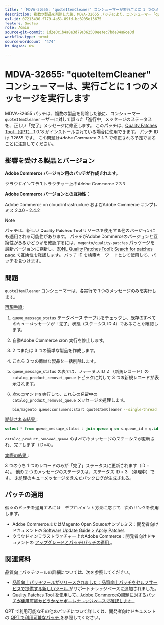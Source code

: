 ```yaml
---
title: '「MDVA-32655: "quoteItemCleaner" コンシューマーが実行ごとに 1 つのメッセージを実行する」'
description: 複数の製品を削除した後、MDVA-32655 パッチにより、コンシューマー「quoteItemCleaner」の正しい「complete」メッセージに対する誤った「in progress」メッセージのステータスが修正されます。 このパッチは、[Quality Patches Tool （QPT） ] （/help/announcements/adobe-commerce-announcements/magento-quality-patches-released-new-tool-to-self-serve-quality-patches.md） 1.0.18 がインストールされている場合に利用できます。 パッチ ID は 32655 です。 この問題はAdobe Commerce 2.4.3 で修正される予定であることに注意してください。
exl-id: 07213430-f779-4a53-89fd-bc3905e13675
feature: Quotes
role: Admin
source-git-commit: 1d2e0c1b4a8e3d79a362500ee3ec7bde84a6ce0d
workflow-type: tm+mt
source-wordcount: '474'
ht-degree: 0%

---
```


# MDVA-32655: &quot;quoteItemCleaner&quot; コンシューマーは、実行ごとに 1 つのメッセージを実行します

MDVA-32655 パッチは、複数の製品を削除した後に、コンシューマー `quoteItemCleaner` ーザーに対して誤った「進行中」メッセージのステータスを、正しい「完了」メッセージに修正します。 このパッチは、[Quality Patches Tool （QPT） ](/help/announcements/adobe-commerce-announcements/magento-quality-patches-released-new-tool-to-self-serve-quality-patches.md)1.0.18 がインストールされている場合に使用できます。 パッチ ID は 32655 です。 この問題はAdobe Commerce 2.4.3 で修正される予定であることに注意してください。

## 影響を受ける製品とバージョン

**Adobe Commerce バージョン用のパッチが作成されます。**

クラウドインフラストラクチャー上のAdobe Commerce 2.3.3

**Adobe Commerce バージョンとの互換性：**

Adobe Commerce on cloud infrastructure およびAdobe Commerce オンプレミス 2.3.0 - 2.4.2

>[!NOTE]
>
>パッチは、新しい Quality Patches Tool リリースを使用する他のバージョンにも適用される可能性があります。 パッチがAdobe Commerceのバージョンと互換性があるかどうかを確認するには、`magento/quality-patches` パッケージを最新バージョンに更新し、[[!DNL Quality Patches Tool]: Search for patches page](https://devdocs.magento.com/quality-patches/tool.html#patch-grid) で互換性を確認します。 パッチ ID を検索キーワードとして使用して、パッチを見つけます。

## 問題

`quoteItemCleaner` コンシューマーは、各実行で 1 つのメッセージのみを実行します。

<u> 再現手順 </u>:

1. `queue_message_status` データベース テーブルをチェックし、既存のすべてのキューメッセージが「完了」状態（ステータス ID 4）であることを確認します。
1. 自動Adobe Commerce cron 実行を停止します。
1. 2 つまたは 3 つの簡単な製品を作成します。
1. これら 3 つの簡単な製品を一括削除します。
1. `queue_message_status` の表では、ステータス ID 2 （新規レコード）の `catalog_product_removed_queue` トピックに対して 3 つの新規レコードが表示されます。
1. 次のコマンドを実行して、これらの保留中の `catalog_product_removed_queue` メッセージを処理します。

   ```bash
   bin/magento queue:consumers:start quoteItemCleaner --single-thread --max-messages=100
   ```

<u> 期待される結果 </u>:

```sql
select * from queue_message_status s join queue q on s.queue_id = q.id where q.name = "catalog_product_removed_queue";
```

`catalog_product_removed_queue` のすべてのメッセージのステータスが更新され、完了します（ID=4）。

<u> 実際の結果 </u>:

3 つのうち 1 つのレコードのみが「完了」ステータスに更新されます（ID = 4）。 他の 2 つのメッセージのステータスは、ステータス ID = 3 （処理中）です。 未処理のキューメッセージを含んだバックログが生成される。

## パッチの適用

個々のパッチを適用するには、デプロイメント方法に応じて、次のリンクを使用します。

* Adobe CommerceまたはMagento Open Sourceオンプレミス：開発者向けドキュメントの [Software Update Guide > Apply Patches](https://devdocs.magento.com/guides/v2.4/comp-mgr/patching/mqp.html)
* クラウドインフラストラクチャー上のAdobe Commerce：開発者向けドキュメントの [ アップグレードとパッチ/パッチの適用 ](https://devdocs.magento.com/cloud/project/project-patch.html)。

## 関連資料

品質向上パッチツールの詳細については、次を参照してください。

* [ 品質向上パッチツールがリリースされました：品質向上パッチをセルフサービスで提供する新しいツール ](/help/announcements/adobe-commerce-announcements/magento-quality-patches-released-new-tool-to-self-serve-quality-patches.md) がサポートナレッジベースに追加されました。
* [Quality Patches Tool を使用して、Adobe Commerceの問題に対するパッチが使用可能かどうかをサポートナレッジベースで確認します ](/help/support-tools/patches-available-in-qpt-tool/check-patch-for-magento-issue-with-magento-quality-patches.md)。

QPT で利用可能なその他のパッチについて詳しくは、開発者向けドキュメントの [QPT で利用可能なパッチ ](https://devdocs.magento.com/quality-patches/tool.html#patch-grid) を参照してください。
